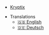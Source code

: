 <!-- _navbar.md -->


* [Kryptix](https://www.kryptix.app)

- Translations
  - [:uk: English](/)
  - [:de: Deutsch](/de/)
